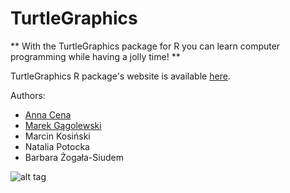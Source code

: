 TurtleGraphics
==============

** With the TurtleGraphics package for R you can learn computer
programming while having a jolly time! **
    
TurtleGraphics R package's website is available
[here](http://TurtleGraphics.rexamine.com).


Authors:
* [Anna Cena](http://cena.rexamine.com)
* [Marek Gągolewski](http://gagolewski.rexamine.com)
* Marcin Kosiński
* Natalia Potocka
* Barbara Żogała-Siudem


![alt tag](https://raw.githubusercontent.com/Rexamine/TurtleGraphics/master/devel/Ania/turtle2.png "Turtle")
